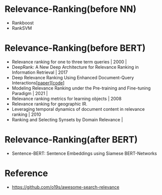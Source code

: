 
# Relevance-Ranking(before NN)
- Rankboost
- RankSVM


# Relevance-Ranking(before BERT)
- Relevance ranking for one to three term queries | 2000 | 
- DeepRank: A New Deep Architecture for Relevance Ranking in Information Retrieval | 2017
- Deep Relevance Ranking Using Enhanced Document-Query Interactions[[paper](http://nlp.cs.aueb.gr/pubs/emnlp2018.pdf)][[code](https://github.com/nlpaueb/deep-relevance-ranking)]
- Modeling Relevance Ranking under the Pre-training and Fine-tuning Paradigm | 2021 | 
- Relevance ranking metrics for learning objects | 2008 
- Relevance ranking for geographic IR.
- Leveraging temporal dynamics of document content in relevance ranking | 2010
- Ranking and Selecting Synsets by Domain Relevance | 


# Relevance-Ranking(after BERT)
- Sentence-BERT: Sentence Embeddings using Siamese BERT-Networks


# Reference
- https://github.com/o19s/awesome-search-relevance
